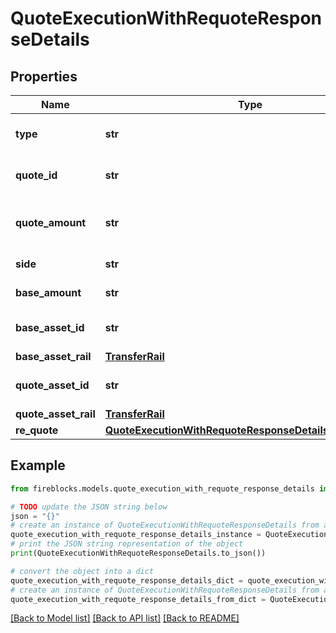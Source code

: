 # QuoteExecutionWithRequoteResponseDetails


## Properties

Name | Type | Description | Notes
------------ | ------------- | ------------- | -------------
**type** | **str** | Order type for quote orders | 
**quote_id** | **str** | Quote ID for quote orders | 
**quote_amount** | **str** | Quote amount for quote orders | 
**side** | **str** | Side of the order | [default to 'BUY']
**base_amount** | **str** | Amount to convert | 
**base_asset_id** | **str** | Source asset identifier | 
**base_asset_rail** | [**TransferRail**](TransferRail.md) |  | [optional] 
**quote_asset_id** | **str** | Target asset identifier | 
**quote_asset_rail** | [**TransferRail**](TransferRail.md) |  | [optional] 
**re_quote** | [**QuoteExecutionWithRequoteResponseDetailsAllOfReQuote**](QuoteExecutionWithRequoteResponseDetailsAllOfReQuote.md) |  | [optional] 

## Example

```python
from fireblocks.models.quote_execution_with_requote_response_details import QuoteExecutionWithRequoteResponseDetails

# TODO update the JSON string below
json = "{}"
# create an instance of QuoteExecutionWithRequoteResponseDetails from a JSON string
quote_execution_with_requote_response_details_instance = QuoteExecutionWithRequoteResponseDetails.from_json(json)
# print the JSON string representation of the object
print(QuoteExecutionWithRequoteResponseDetails.to_json())

# convert the object into a dict
quote_execution_with_requote_response_details_dict = quote_execution_with_requote_response_details_instance.to_dict()
# create an instance of QuoteExecutionWithRequoteResponseDetails from a dict
quote_execution_with_requote_response_details_from_dict = QuoteExecutionWithRequoteResponseDetails.from_dict(quote_execution_with_requote_response_details_dict)
```
[[Back to Model list]](../README.md#documentation-for-models) [[Back to API list]](../README.md#documentation-for-api-endpoints) [[Back to README]](../README.md)


